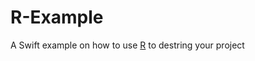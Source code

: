 # R-Example
A Swift example on how to use [R](https://github.com/mac-cain13/R.swift) to destring your project
